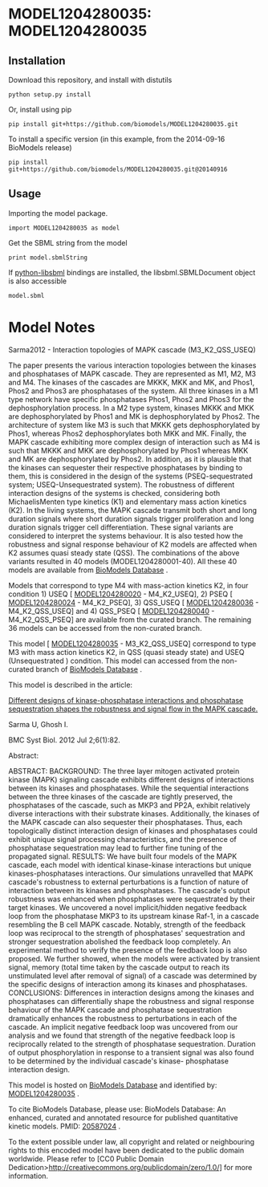 # MODEL1204280035: MODEL1204280035

## Installation

Download this repository, and install with distutils

`python setup.py install`

Or, install using pip

`pip install git+https://github.com/biomodels/MODEL1204280035.git`

To install a specific version (in this example, from the 2014-09-16 BioModels release)

`pip install git+https://github.com/biomodels/MODEL1204280035.git@20140916`

## Usage

Importing the model package.

`import MODEL1204280035 as model`

Get the SBML string from the model

`print model.sbmlString`

If [python-libsbml](https://pypi.python.org/pypi/python-libsbml) bindings are
installed, the libsbml.SBMLDocument object is also accessible

`model.sbml`


# Model Notes


Sarma2012 - Interaction topologies of MAPK cascade (M3_K2_QSS_USEQ)

The paper presents the various interaction topologies between the kinases and
phosphatases of MAPK cascade. They are represented as M1, M2, M3 and M4. The
kinases of the cascades are MKKK, MKK and MK, and Phos1, Phos2 and Phos3 are
phosphatases of the system. All three kinases in a M1 type network have
specific phosphatases Phos1, Phos2 and Phos3 for the dephosphorylation
process. In a M2 type system, kinases MKKK and MKK are dephosphorylated by
Phos1 and MK is dephosphorylated by Phos2. The architecture of system like M3
is such that MKKK gets dephosphorylated by Phos1, whereas Phos2
dephosphorylates both MKK and MK. Finally, the MAPK cascade exhibiting more
complex design of interaction such as M4 is such that MKKK and MKK are
dephosphorylated by Phos1 whereas MKK and MK are dephosphorylated by Phos2. In
addition, as it is plausible that the kinases can sequester their respective
phosphatases by binding to them, this is considered in the design of the
systems (PSEQ-sequestrated system; USEQ-Unsequestrated system). The robustness
of different interaction designs of the systems is checked, considering both
MichaelisMenten type kinetics (K1) and elementary mass action kinetics (K2).
In the living systems, the MAPK cascade transmit both short and long duration
signals where short duration signals trigger proliferation and long duration
signals trigger cell differentiation. These signal variants are considered to
interpret the systems behaviour. It is also tested how the robustness and
signal response behaviour of K2 models are affected when K2 assumes quasi
steady state (QSS). The combinations of the above variants resulted in 40
models (MODEL1204280001-40). All these 40 models are available from [BioModels
Database](http://www.ebi.ac.uk/biomodels) .

Models that correspond to type M4 with mass-action kinetics K2, in four
condition 1) USEQ [
[MODEL1204280020](http://www.ebi.ac.uk/biomodels/MODEL1204280020) \-
M4_K2_USEQ], 2) PSEQ [
[MODEL1204280024](http://www.ebi.ac.uk/biomodels/MODEL1204280024) \-
M4_K2_PSEQ], 3) QSS_USEQ [
[MODEL1204280036](http://www.ebi.ac.uk/biomodels/MODEL1204280036) \-
M4_K2_QSS_USEQ] and 4) QSS_PSEQ [
[MODEL1204280040](http://www.ebi.ac.uk/biomodels/MODEL1204280040) \-
M4_K2_QSS_PSEQ] are available from the curated branch. The remaining 36 models
can be accessed from the non-curated branch.

This model [ [MODEL1204280035](http://www.ebi.ac.uk/biomodels/MODEL1204280035)
\- M3_K2_QSS_USEQ] correspond to type M3 with mass action kinetics K2, in QSS
(quasi steady state) and USEQ (Unsequestrated ) condition. This model can
accessed from the non-curated branch of [BioModels
Database](http://www.ebi.ac.uk/biomodels) .

This model is described in the article:

[Different designs of kinase-phosphatase interactions and phosphatase
sequestration shapes the robustness and signal flow in the MAPK
cascade.](http://identifiers.org/pubmed/22748295)

Sarma U, Ghosh I.

BMC Syst Biol. 2012 Jul 2;6(1):82.

Abstract:

ABSTRACT: BACKGROUND: The three layer mitogen activated protein kinase (MAPK)
signaling cascade exhibits different designs of interactions between its
kinases and phosphatases. While the sequential interactions between the three
kinases of the cascade are tightly preserved, the phosphatases of the cascade,
such as MKP3 and PP2A, exhibit relatively diverse interactions with their
substrate kinases. Additionally, the kinases of the MAPK cascade can also
sequester their phosphatases. Thus, each topologically distinct interaction
design of kinases and phosphatases could exhibit unique signal processing
characteristics, and the presence of phosphatase sequestration may lead to
further fine tuning of the propagated signal. RESULTS: We have built four
models of the MAPK cascade, each model with identical kinase-kinase
interactions but unique kinases-phosphatases interactions. Our simulations
unravelled that MAPK cascade's robustness to external perturbations is a
function of nature of interaction between its kinases and phosphatases. The
cascade's output robustness was enhanced when phosphatases were sequestrated
by their target kinases. We uncovered a novel implicit/hidden negative
feedback loop from the phosphatase MKP3 to its upstream kinase Raf-1, in a
cascade resembling the B cell MAPK cascade. Notably, strength of the feedback
loop was reciprocal to the strength of phosphatases' sequestration and
stronger sequestration abolished the feedback loop completely. An experimental
method to verify the presence of the feedback loop is also proposed. We
further showed, when the models were activated by transient signal, memory
(total time taken by the cascade output to reach its unstimulated level after
removal of signal) of a cascade was determined by the specific designs of
interaction among its kinases and phosphatases. CONCLUSIONS: Differences in
interaction designs among the kinases and phosphatases can differentially
shape the robustness and signal response behaviour of the MAPK cascade and
phosphatase sequestration dramatically enhances the robustness to
perturbations in each of the cascade. An implicit negative feedback loop was
uncovered from our analysis and we found that strength of the negative
feedback loop is reciprocally related to the strength of phosphatase
sequestration. Duration of output phosphorylation in response to a transient
signal was also found to be determined by the individual cascade's kinase-
phosphatase interaction design.

This model is hosted on [BioModels Database](http://www.ebi.ac.uk/biomodels)
and identified by:
[MODEL1204280035](http://www.ebi.ac.uk/biomodels/MODEL1204280035) .

To cite BioModels Database, please use: BioModels Database: An enhanced,
curated and annotated resource for published quantitative kinetic models.
PMID: [20587024](http://identifiers.org/pubmed/20587024) .

To the extent possible under law, all copyright and related or neighbouring
rights to this encoded model have been dedicated to the public domain
worldwide. Please refer to [CC0 Public Domain
Dedication>http://creativecommons.org/publicdomain/zero/1.0/] for more
information.


